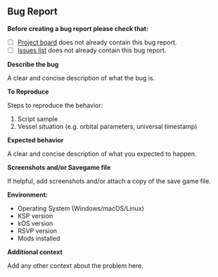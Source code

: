 ## Bug Report

**Before creating a bug report please check that:**

- [ ] [Project board](https://github.com/maneatingape/rsvp/projects/1) does not already contain this bug report.
- [ ] [Issues list](https://github.com/maneatingape/rsvp/issues) does not already contain this bug report.

**Describe the bug**

A clear and concise description of what the bug is.

**To Reproduce**

Steps to reproduce the behavior:
1. Script sample
2. Vessel situation (e.g. orbital parameters, universal timestamp)

**Expected behavior**

A clear and concise description of what you expected to happen.

**Screenshots and/or Savegame file**

If helpful, add screenshots and/or attach a copy of the save game file.

**Environment:**

-  Operating System (Windows/macOS/Linux)
 - KSP version
 - kOS version
 - RSVP version
 - Mods installed

**Additional context**

Add any other context about the problem here.
